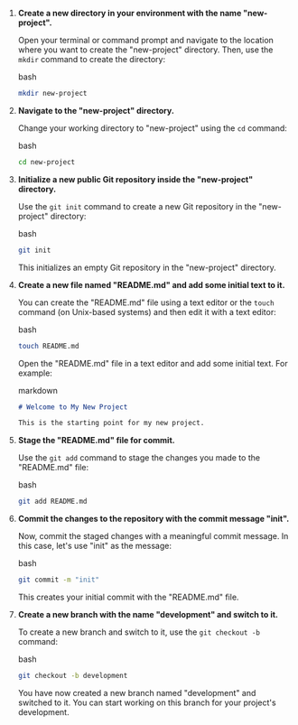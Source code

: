 1.  **Create a new directory in your environment with the name "new-project".**
    
    Open your terminal or command prompt and navigate to the location where you want to create the "new-project" directory. Then, use the `mkdir` command to create the directory:
    
    bash
    
    ```bash
    mkdir new-project
    ```
    
2.  **Navigate to the "new-project" directory.**
    
    Change your working directory to "new-project" using the `cd` command:
    
    bash
    
    ```bash
    cd new-project
    ```
    
3.  **Initialize a new public Git repository inside the "new-project" directory.**
    
    Use the `git init` command to create a new Git repository in the "new-project" directory:
    
    bash
    
    ```bash
    git init
    ```
    
    This initializes an empty Git repository in the "new-project" directory.
    
4.  **Create a new file named "README.md" and add some initial text to it.**
    
    You can create the "README.md" file using a text editor or the `touch` command (on Unix-based systems) and then edit it with a text editor:
    
    bash
    
    ```bash
    touch README.md
    ```
    
    Open the "README.md" file in a text editor and add some initial text. For example:
    
    markdown
    
    ```markdown
    # Welcome to My New Project
    
    This is the starting point for my new project.
    ```
    
5.  **Stage the "README.md" file for commit.**
    
    Use the `git add` command to stage the changes you made to the "README.md" file:
    
    bash
    
    ```bash
    git add README.md
    ```
    
6.  **Commit the changes to the repository with the commit message "init".**
    
    Now, commit the staged changes with a meaningful commit message. In this case, let's use "init" as the message:
    
    bash
    
    ```bash
    git commit -m "init"
    ```
    
    This creates your initial commit with the "README.md" file.
    
7.  **Create a new branch with the name "development" and switch to it.**
    
    To create a new branch and switch to it, use the `git checkout -b` command:
    
    bash
    
    ```bash
    git checkout -b development
    ```
    
    You have now created a new branch named "development" and switched to it. You can start working on this branch for your project's development.
    
